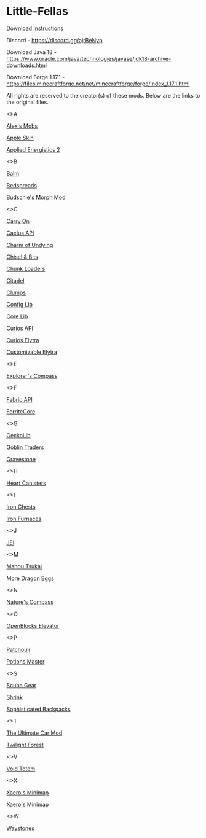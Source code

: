 # Little-Fellas
[Download Instructions](https://docs.google.com/document/d/1hTaWrixu58gP2AHTmBywzqMeUOAnGdcY825Sa3bnhH8/edit)


Discord - https://discord.gg/ajrBeNyp


Download Java 18 -
https://www.oracle.com/java/technologies/javase/jdk18-archive-downloads.html


Download Forge 1.17.1 -
https://files.minecraftforge.net/net/minecraftforge/forge/index_1.17.1.html

All rights are reserved to the creator(s) of these mods.
Below are the links to the original files.

<>A

[Alex's Mobs](https://www.curseforge.com/minecraft/mc-mods/alexs-mobs/files/all?filter-game-version=2020709689%3A8516)

[Apple Skin](https://www.curseforge.com/minecraft/mc-mods/appleskin/files/all?filter-game-version=2020709689%3A8516)

[Applied Energistics 2](https://www.curseforge.com/minecraft/mc-mods/applied-energistics-2/files/all?filter-game-version=2020709689%3A8516)

<>B

[Balm](https://www.curseforge.com/minecraft/mc-mods/balm/files/all?filter-game-version=2020709689%3A8516)

[Bedspreads](https://www.curseforge.com/minecraft/mc-mods/bedspreads/files/all?filter-game-version=2020709689%3A8516)

[Budschie's Morph Mod](https://www.curseforge.com/minecraft/mc-mods/budschies-morph-mod/files/all?filter-game-version=2020709689%3A8516)

<>C

[Carry On](https://www.curseforge.com/minecraft/mc-mods/carry-on/files/all?filter-game-version=2020709689%3A8516)

[Caelus API](https://www.curseforge.com/minecraft/mc-mods/caelus/files/all?filter-game-version=2020709689%3A8516)

[Charm of Undying](https://www.curseforge.com/minecraft/mc-mods/charm-of-undying)

[Chisel & Bits](https://www.curseforge.com/minecraft/mc-mods/chisels-bits/files/all?filter-game-version=2020709689%3A8516)

[Chunk Loaders](https://www.curseforge.com/minecraft/mc-mods/chunk-loaders/files/all?filter-game-version=2020709689%3A8516)

[Citadel](https://www.curseforge.com/minecraft/mc-mods/citadel/files/all?filter-game-version=2020709689%3A8516)

[Clumps](https://www.curseforge.com/minecraft/mc-mods/clumps/files/all?filter-game-version=2020709689%3A8516)

[Config Lib](https://www.curseforge.com/minecraft/mc-mods/supermartijn642s-config-lib/files/all?filter-game-version=2020709689%3A8516)

[Core Lib](https://www.curseforge.com/minecraft/mc-mods/supermartijn642s-core-lib/files/all?filter-game-version=2020709689%3A8516)

[Curios API](https://www.curseforge.com/minecraft/mc-mods/curios/files/all?filter-game-version=2020709689%3A8516)

[Curios Elytra](https://www.curseforge.com/minecraft/mc-mods/curious-elytra/files/all?filter-game-version=2020709689%3A8516)

[Customizable Elytra](https://www.curseforge.com/minecraft/mc-mods/customizable-elytra/files/all?filter-game-version=2020709689%3A8516)

<>E

[Explorer's Compass](https://www.curseforge.com/minecraft/mc-mods/explorers-compass/files/all?filter-game-version=2020709689%3A8516)

<>F

[Fabric API](https://www.curseforge.com/minecraft/mc-mods/fabric-api/files/all?filter-game-version=2020709689%3A8516)

[FerriteCore](https://www.curseforge.com/minecraft/mc-mods/ferritecore/files/all?filter-game-version=2020709689%3A8516)

<>G

[GeckoLib](https://www.curseforge.com/minecraft/mc-mods/geckolib/files/all?filter-game-version=2020709689%3A8516)

[Goblin Traders](https://www.curseforge.com/minecraft/mc-mods/goblin-traders/files/all?filter-game-version=2020709689%3A8516)

[Gravestone](https://www.curseforge.com/minecraft/mc-mods/gravestone-mod/files/all?filter-game-version=2020709689%3A8516)

<>H

[Heart Canisters](https://www.curseforge.com/minecraft/mc-mods/baubley-heart-canisters/files/all?filter-game-version=2020709689%3A8516)

<>I

[Iron Chests](https://www.curseforge.com/minecraft/mc-mods/iron-chests/files/all?filter-game-version=2020709689%3A8516)

[Iron Furnaces](https://www.curseforge.com/minecraft/mc-mods/iron-furnaces/files/all?filter-game-version=2020709689%3A8516)

<>J

[JEI](https://www.curseforge.com/minecraft/mc-mods/jei/files/all?filter-game-version=2020709689%3A8516)

<>M

[Mahou Tsukai](https://www.curseforge.com/minecraft/mc-mods/mahou-tsukai/files/all?filter-game-version=2020709689%3A8516)

[More Dragon Eggs](https://www.curseforge.com/minecraft/mc-mods/more-dragon-eggs/files/all?filter-game-version=2020709689%3A8516)

<>N

[Nature's Compass](https://www.curseforge.com/minecraft/mc-mods/natures-compass/files/all?filter-game-version=2020709689%3A8516)

<>O

[OpenBlocks Elevator](https://www.curseforge.com/minecraft/mc-mods/openblocks-elevator/files/all?filter-game-version=2020709689%3A8516)

<>P

[Patchouli](https://www.curseforge.com/minecraft/mc-mods/patchouli/files/all?filter-game-version=2020709689%3A8516)

[Potions Master](https://www.curseforge.com/minecraft/mc-mods/potionsmaster/files/all?filter-game-version=2020709689%3A8516)

<>S

[Scuba Gear](https://www.curseforge.com/minecraft/mc-mods/scuba-gear/files/all?filter-game-version=2020709689%3A8516)

[Shrink](https://www.curseforge.com/minecraft/mc-mods/shrink_/files/all?filter-game-version=2020709689%3A8516)

[Sophisticated Backpacks](https://www.curseforge.com/minecraft/mc-mods/sophisticated-backpacks)

<>T

[The Ultimate Car Mod](https://www.curseforge.com/minecraft/mc-mods/ultimate-car-mod/files/all?filter-game-version=2020709689%3A8516)

[Twilight Forest](https://www.curseforge.com/minecraft/mc-mods/the-twilight-forest/files/all?filter-game-version=2020709689%3A8516)

<>V

[Void Totem](https://www.curseforge.com/minecraft/mc-mods/voidtotem/files/all?filter-game-version=2020709689%3A8516)

<>X

[Xaero's Minimap](https://www.curseforge.com/minecraft/mc-mods/xaeros-minimap/files/all?filter-game-version=2020709689%3A8516)

[Xaero's Minimap](http://adfoc.us/serve/sitelinks/?id=190660&url=https://chocolateminecraft.com/mods2/minimap/Xaeros_Minimap_22.9.3_Forge_1.17.1.jar)

<>W

[Waystones](https://www.curseforge.com/minecraft/mc-mods/waystones/files/all?filter-game-version=2020709689%3A8516)
